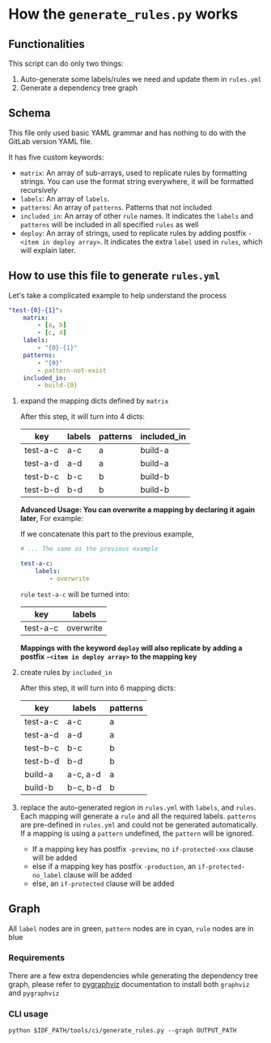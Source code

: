 # How the `generate_rules.py` works

## Functionalities

This script can do only two things:

1. Auto-generate some labels/rules we need and update them in `rules.yml`
2. Generate a dependency tree graph

## Schema

This file only used basic YAML grammar and has nothing to do with the GitLab version YAML file.

It has five custom keywords:

- `matrix`: An array of sub-arrays, used to replicate rules by formatting strings. You can use the format string everywhere, it will be formatted recursively
- `labels`: An array of `labels`.
- `patterns`: An array of `patterns`. Patterns that not included
- `included_in`: An array of other `rule` names. It indicates the `labels` and `patterns` will be included in all specified `rules` as well
- `deploy`: An array of strings, used to replicate rules by adding postfix `-<item in deploy array>`. It indicates the extra `label` used in `rules`, which will explain later.

## How to use this file to generate `rules.yml`

Let's take a complicated example to help understand the process

```yaml
"test-{0}-{1}":
    matrix:
        - [a, b]
        - [c, d]
    labels:
        - "{0}-{1}"
    patterns:
        - "{0}"
        - pattern-not-exist
    included_in:
        - build-{0}
```

1. expand the mapping dicts defined by `matrix`

   After this step, it will turn into 4 dicts:

   | key      | labels | patterns | included_in |
   | -------- | ------ | -------- | ----------- |
   | test-a-c | a-c    | a        | build-a     |
   | test-a-d | a-d    | a        | build-a     |
   | test-b-c | b-c    | b        | build-b     |
   | test-b-d | b-d    | b        | build-b     |

   **Advanced Usage: You can overwrite a mapping by declaring it again later**, For example:

   If we concatenate this part to the previous example,

    ```yaml
    # ... The same as the previous example
    
    test-a-c:
        labels:
            - overwrite
    ```

   `rule` `test-a-c` will be turned into:

   | key      | labels    |
   | -------- | --------- |
   | test-a-c | overwrite |

   **Mappings with the keyword `deploy` will also replicate by adding a postfix `-<item in deploy array>` to the mapping key**

2. create rules by `included_in`

   After this step, it will turn into 6 mapping dicts:

   | key      | labels   | patterns |
   | -------- | -------- | -------- |
   | test-a-c | a-c      | a        |
   | test-a-d | a-d      | a        |
   | test-b-c | b-c      | b        |
   | test-b-d | b-d      | b        |
   | build-a  | a-c, a-d | a        |
   | build-b  | b-c, b-d | b        |

3. replace the auto-generated region in `rules.yml` with `labels`, and `rules`. Each mapping will generate a `rule` and all the required labels. `patterns` are pre-defined in `rules.yml` and could not be generated automatically. If a mapping is using a `pattern` undefined, the `pattern` will be ignored.

    - If a mapping key has postfix `-preview`, no `if-protected-xxx` clause will be added
    - else if a mapping key has postfix `-production`, an `if-protected-no_label` clause will be added
    - else, an `if-protected` clause will be added

## Graph

All `label` nodes are in green, `pattern` nodes are in cyan, `rule` nodes are in blue

### Requirements

There are a few extra dependencies while generating the dependency tree graph, please refer to [pygraphviz](https://github.com/pygraphviz/pygraphviz/blob/master/INSTALL.txt) documentation to install both `graphviz` and `pygraphviz`

### CLI usage

`python $IDF_PATH/tools/ci/generate_rules.py --graph OUTPUT_PATH`

